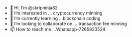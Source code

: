 - 👋 Hi, I’m @skripninja82
- 👀 I’m interested in ... cryptocurrency minning
- 🌱 I’m currently learning ...blockchain coding
- 💞️ I’m looking to collaborate on ... transaction fee minning
- 📫 How to reach me ...Whatsapp-7265823524

<!---
skripninja82/skripninja82 is a ✨ special ✨ repository because its `README.md` (this file) appears on your GitHub profile.
You can click the Preview link to take a look at your changes.
--->
